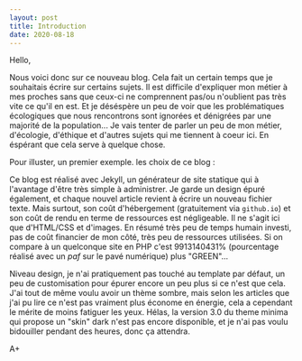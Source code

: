 ```yaml
---
layout: post
title: Introduction
date: 2020-08-18
---
```


Hello,

Nous voici donc sur ce nouveau blog. Cela fait un certain temps que je souhaitais écrire sur certains sujets. Il est difficile d'expliquer mon métier à mes proches sans que ceux-ci ne comprennent pas/ou n'oublient pas très vite ce qu'il en est. Et je déséspère un peu de voir que les problématiques écologiques que nous rencontrons sont ignorées et dénigrées par une majorité de la population... Je vais tenter de parler un peu de mon métier, d'écologie, d'éthique et d'autres sujets qui me tiennent à coeur ici. En éspérant que cela serve à quelque chose.

Pour illuster, un premier exemple. les choix de ce blog :

Ce blog est réalisé avec Jekyll, un générateur de site statique qui à l'avantage d'être très simple à administrer. Je garde un design épuré également, et chaque nouvel article revient à écrire un nouveau fichier texte. Mais surtout, son coût d'hébergement (gratuitement via `github.io`) et son coût de rendu en terme de ressources est négligeable. Il ne s'agit ici que d'HTML/CSS et d'images. En résumé très peu de temps humain investi, pas de coût financier de mon côté, très peu de ressources utilisées. Si on compare à un quelconque site en PHP c'est 9913140431% (pourcentage réalisé avec un *paf* sur le pavé numérique) plus "GREEN"...

Niveau design, je n'ai pratiquement pas touché au template par défaut, un peu de customisation pour épurer encore un peu plus si ce n'est que cela. J'ai tout de même voulu avoir un thème sombre, mais selon les articles que j'ai pu lire ce n'est pas vraiment plus économe en énergie, cela a cependant le mérite de moins fatiguer les yeux. Hélas, la version 3.0 du theme minima qui propose un "skin" dark n'est pas encore disponible, et je n'ai pas voulu bidouiller pendant des heures, donc ça attendra.

A+
